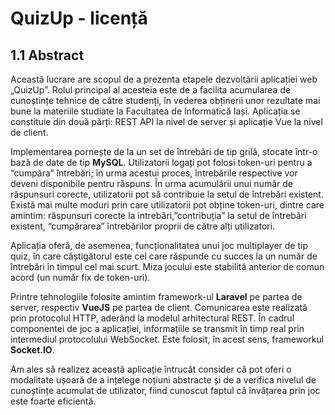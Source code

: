 ﻿# QuizUp - licență


## 1.1 Abstract
Această lucrare are scopul de a prezenta etapele dezvoltării aplicației web „QuizUp”. Rolul principal al acesteia este de a facilita acumularea de cunoștințe tehnice de către studenți, în vederea obținerii unor rezultate mai bune la materiile studiate la Facultatea de Informatică Iași. Aplicația se constituie din două părți: REST API la nivel de server și aplicație Vue la nivel de client.

Implementarea pornește de la un set de întrebări de tip grilă, stocate într-o bază de date de tip **MySQL**. Utilizatorii logați pot folosi token-uri pentru a “cumpăra” întrebări; în urma acestui proces, întrebările respective vor deveni disponibile pentru răspuns. În urma acumulării unui număr de răspunsuri corecte, utilizatorii pot să contribuie la setul de întrebări existent. Există mai multe moduri prin care utilizatorii pot obține token-uri, dintre care amintim: răspunsuri corecte la intrebări,”contribuția” la setul de întrebări existent, “cumpărarea” întrebărilor proprii de către alți utilizatori.

Aplicația oferă, de asemenea, funcționalitatea unui joc multiplayer de tip quiz, în care câștigătorul este cel care răspunde cu succes la un număr de întrebări în timpul cel mai scurt. Miza jocului este stabilită anterior de comun acord (un număr fix de token-uri).

Printre tehnologiile folosite amintim framework-ul  **Laravel** pe partea de server, respectiv **VueJS** pe partea de client. Comunicarea este realizată prin protocolul HTTP, aderând la modelul arhitectural REST. În cadrul componentei de joc a aplicației, informațiile se transmit în timp real prin intermediul protocolului WebSocket. Este folosit, în acest sens, frameworkul **Socket.IO**.

Am ales să realizez această aplicație întrucât consider că pot oferi o modalitate ușoară de a ințelege noțiuni abstracte și de a verifica nivelul de cunoștințe acumulat de utilizator, fiind cunoscut faptul că învățarea prin joc este foarte eficientă.